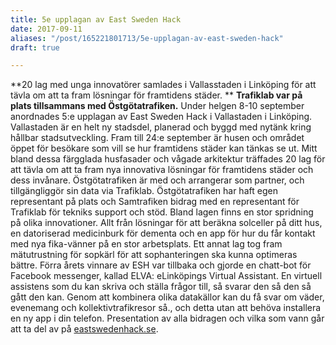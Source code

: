 ```yaml
---
title: 5e upplagan av East Sweden Hack
date: 2017-09-11
aliases: "/post/165221801713/5e-upplagan-av-east-sweden-hack"
draft: true

---
```


**20 lag med unga innovatörer samlades i Vallasstaden i Linköping för att tävla om att ta fram lösningar för framtidens städer.
**
**Trafiklab var på plats tillsammans med Östgötatrafiken.**
Under helgen 8-10 september anordnades 5:e upplagan av East Sweden Hack i Vallastaden i Linköping. Vallastaden är en helt ny stadsdel, planerad och byggd med nytänk kring hållbar stadsutveckling. Fram till 24:e september är husen och området öppet för besökare som vill se hur framtidens städer kan tänkas se ut.
Mitt bland dessa färgglada husfasader och vågade arkitektur träffades 20 lag för att tävla om att ta fram nya innovativa lösningar för framtidens städer och dess invånare.
Östgötatrafiken är med och arrangerar som partner, och tillgängliggör sin data via Trafiklab. Östgötatrafiken har haft egen representant på plats och Samtrafiken bidrag med en representant för Trafiklab för tekniks support och stöd.
Bland lagen finns en stor spridning på olika innovationer. Allt från lösningar för att beräkna solceller på ditt hus, en datoriserad medicinburk för dementa
och en app för hur du får kontakt med nya fika-vänner på en stor arbetsplats. Ett annat lag tog fram mätutrustning för sopkärl för att sophanteringen ska kunna optimeras bättre.
Förra årets vinnare av ESH var tillbaka och gjorde en chatt-bot för Facebook messenger, kallad ELVA: eLinköpings Virtual Assistant. En virtuell assistens som du kan skriva och ställa frågor till, så svarar den så den så gått den kan.
Genom att kombinera olika datakällor kan du få svar om väder, evenemang och kollektivtrafikresor så., och detta utan att behöva installera en ny app i din telefon.
Presentation av alla bidragen och vilka som vann går att ta del av på [eastswedenhack.se](http://eastswedenhack.se/).
 
